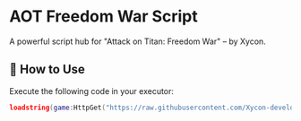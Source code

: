 # AOT Freedom War Script
A powerful script hub for "Attack on Titan: Freedom War" – by Xycon.

## 📜 How to Use
Execute the following code in your executor:

```lua
loadstring(game:HttpGet("https://raw.githubusercontent.com/Xycon-developer/Xycon-AOT-script/main/script.lua"))()
